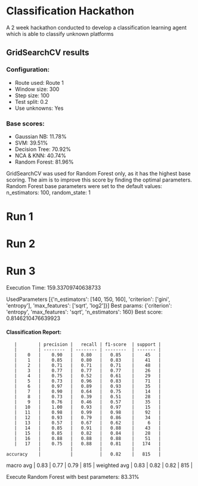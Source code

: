 # Classification Hackathon
A 2 week hackathon conducted to develop a classification learning agent which is able to classify unknown platforms

## GridSearchCV results

### Configuration:
* Route used: Route 1
* Window size: 300
* Step size: 100
* Test split: 0.2
* Use unknowns: Yes


### Base scores:
* Gaussian NB: 11.78%
* SVM: 39.51%
* Decision Tree: 70.92%
* NCA & KNN: 40.74%
* Random Forest: 81.96%

GridSearchCV was used for Random Forest only, as it has the highest base scoring. The aim is to improve this score by finding the optimal parameters.
Random Forest base parameters were set to the default values: n_estimators: 100, random_state: 1

# Run 1

# Run 2

# Run 3
Execution Time: 159.33709740638733

UsedParameters [{'n_estimators': [140, 150, 160], 'criterion': ['gini', 'entropy'], 'max_features': ['sqrt', 'log2']}]
Best params:
{'criterion': 'entropy', 'max_features': 'sqrt', 'n_estimators': 160}
Best score: 0.8146210476639923
#### Classification Report:
       |        | precision |   recall | f1-score  | support |
       |        | --------  | -------- | --------  | ------- |
       |    0   |    0.90   |   0.80   |   0.85    |    45   |
       |    1   |    0.85   |   0.80   |   0.83    |    41   |
       |    2   |    0.71   |   0.71   |   0.71    |    48   |
       |    3   |    0.77   |   0.77   |   0.77    |    26   |
       |    4   |    0.75   |   0.52   |   0.61    |    29   |
       |    5   |    0.73   |   0.96   |   0.83    |    71   |
       |    6   |    0.97   |   0.89   |   0.93    |    35   |
       |    7   |    0.90   |   0.64   |   0.75    |    14   |
       |    8   |    0.73   |   0.39   |   0.51    |    28   |
       |    9   |    0.76   |   0.46   |   0.57    |    35   |
       |   10   |    1.00   |   0.93   |   0.97    |    15   |
       |   11   |    0.98   |   0.99   |   0.98    |    92   |
       |   12   |    0.93   |   0.79   |   0.86    |    34   |
       |   13   |    0.57   |   0.67   |   0.62    |     6   |
       |   14   |    0.85   |   0.91   |   0.88    |    43   |
       |   15   |    0.85   |   0.82   |   0.84    |    28   |
       |   16   |    0.88   |   0.88   |   0.88    |    51   |
       |   17   |    0.75   |   0.88   |   0.81    |   174   |
                |           |          |           |         |
    accuracy    |           |          |   0.82    |   815   |
   macro avg    |    0.83   |   0.77   |   0.79    |   815   |
weighted avg    |    0.83   |   0.82   |   0.82    |   815   |

Execute Random Forest with best parameters: 83.31%
